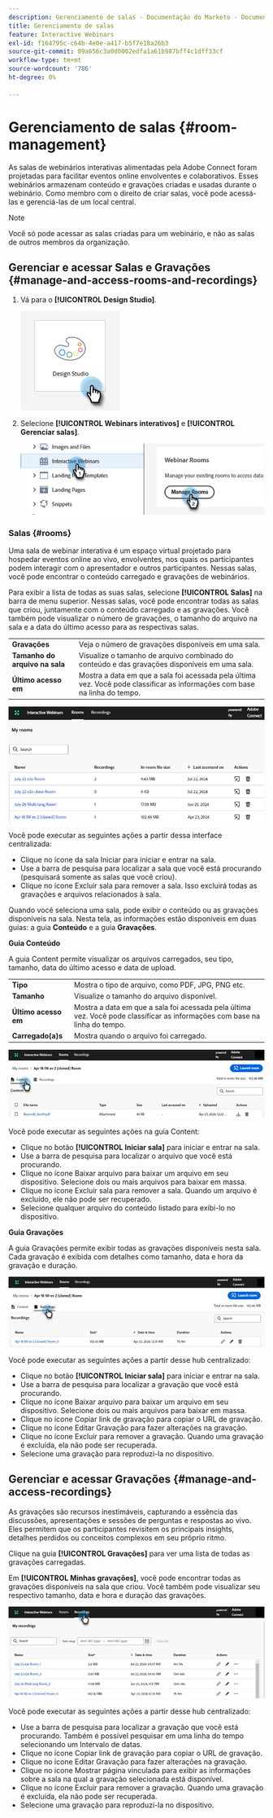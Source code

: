 ```yaml
---
description: Gerenciamento de salas - Documentação do Marketo - Documentação do produto
title: Gerenciamento de salas
feature: Interactive Webinars
exl-id: f164795c-c64b-4e0e-a417-b5f7e18a26b3
source-git-commit: 09a656c3a0d0002edfa1a61b987bff4c1dff33cf
workflow-type: tm+mt
source-wordcount: '786'
ht-degree: 0%

---
```


# Gerenciamento de salas {#room-management}

As salas de webinários interativas alimentadas pela Adobe Connect foram projetadas para facilitar eventos online envolventes e colaborativos. Esses webinários armazenam conteúdo e gravações criadas e usadas durante o webinário. Como membro com o direito de criar salas, você pode acessá-las e gerenciá-las de um local central.

>[!NOTE]
>
>Você só pode acessar as salas criadas para um webinário, e não as salas de outros membros da organização.

## Gerenciar e acessar Salas e Gravações {#manage-and-access-rooms-and-recordings}

1. Vá para o **[!UICONTROL Design Studio]**.

   ![](assets/room-management-1.png)

1. Selecione **[!UICONTROL Webinars interativos]** e **[!UICONTROL Gerenciar salas]**.

   ![](assets/room-management-2.png)

### Salas {#rooms}

Uma sala de webinar interativa é um espaço virtual projetado para hospedar eventos online ao vivo, envolventes, nos quais os participantes podem interagir com o apresentador e outros participantes. Nessas salas, você pode encontrar o conteúdo carregado e gravações de webinários.

Para exibir a lista de todas as suas salas, selecione **[!UICONTROL Salas]** na barra de menu superior. Nessas salas, você pode encontrar todas as salas que criou, juntamente com o conteúdo carregado e as gravações. Você também pode visualizar o número de gravações, o tamanho do arquivo na sala e a data do último acesso para as respectivas salas.

<table><tbody>
  <tr>
    <td><b>Gravações</td>
    <td>Veja o número de gravações disponíveis em uma sala.</td>
  </tr>
  <tr>
    <td><b>Tamanho do arquivo na sala</td>
    <td>Visualize o tamanho de arquivo combinado do conteúdo e das gravações disponíveis em uma sala.</td>
  </tr>
  <tr>
    <td><b>Último acesso em</td>
    <td>Mostra a data em que a sala foi acessada pela última vez. Você pode classificar as informações com base na linha do tempo.</td>
  </tr>
</tbody>
</table>

![](assets/room-management-3.png)

Você pode executar as seguintes ações a partir dessa interface centralizada:

* Clique no ícone da sala Iniciar para iniciar e entrar na sala.
* Use a barra de pesquisa para localizar a sala que você está procurando (pesquisará somente as salas que você criou).
* Clique no ícone Excluir sala para remover a sala. Isso excluirá todas as gravações e arquivos relacionados à sala.

Quando você seleciona uma sala, pode exibir o conteúdo ou as gravações disponíveis na sala. Nesta tela, as informações estão disponíveis em duas guias: a guia **Conteúdo** e a guia **Gravações**.

**Guia Conteúdo**

A guia Content permite visualizar os arquivos carregados, seu tipo, tamanho, data do último acesso e data de upload.

<table><tbody>
  <tr>
    <td><b>Tipo</td>
    <td>Mostra o tipo de arquivo, como PDF, JPG, PNG etc.</td>
  </tr>
  <tr>
    <td><b>Tamanho</td>
    <td>Visualize o tamanho do arquivo disponível.</td>
  </tr>
  <tr>
    <td><b>Último acesso em</td>
    <td>Mostra a data em que a sala foi acessada pela última vez. Você pode classificar as informações com base na linha do tempo.</td>
  </tr>
  <tr>
    <td><b>Carregado(a)s</td>
    <td>Mostra quando o arquivo foi carregado.</td>
  </tr>
</tbody>
</table>

![](assets/room-management-4.png)

Você pode executar as seguintes ações na guia Content:

* Clique no botão **[!UICONTROL Iniciar sala]** para iniciar e entrar na sala.
* Use a barra de pesquisa para localizar o arquivo que você está procurando.
* Clique no ícone Baixar arquivo para baixar um arquivo em seu dispositivo. Selecione dois ou mais arquivos para baixar em massa.
* Clique no ícone Excluir sala para remover a sala. Quando um arquivo é excluído, ele não pode ser recuperado.
* Selecione qualquer arquivo do conteúdo listado para exibi-lo no dispositivo.

**Guia Gravações**

A guia Gravações permite exibir todas as gravações disponíveis nesta sala. Cada gravação é exibida com detalhes como tamanho, data e hora da gravação e duração.

![](assets/room-management-5.png)

Você pode executar as seguintes ações a partir desse hub centralizado:

* Clique no botão **[!UICONTROL Iniciar sala]** para iniciar e entrar na sala.
* Use a barra de pesquisa para localizar a gravação que você está procurando.
* Clique no ícone Baixar arquivo para baixar um arquivo em seu dispositivo. Selecione dois ou mais arquivos para baixar em massa.
* Clique no ícone Copiar link de gravação para copiar o URL de gravação.
* Clique no ícone Editar Gravação para fazer alterações na gravação.
* Clique no ícone Excluir para remover a gravação. Quando uma gravação é excluída, ela não pode ser recuperada.
* Selecione uma gravação para reproduzi-la no dispositivo.

## Gerenciar e acessar Gravações {#manage-and-access-recordings}

As gravações são recursos inestimáveis, capturando a essência das discussões, apresentações e sessões de perguntas e respostas ao vivo. Eles permitem que os participantes revisitem os principais insights, detalhes perdidos ou conceitos complexos em seu próprio ritmo.

Clique na guia **[!UICONTROL Gravações]** para ver uma lista de todas as gravações carregadas.

Em **[!UICONTROL Minhas gravações]**, você pode encontrar todas as gravações disponíveis na sala que criou. Você também pode visualizar seu respectivo tamanho, data e hora e duração das gravações.

![](assets/room-management-6.png)

Você pode executar as seguintes ações a partir desse hub centralizado:

* Use a barra de pesquisa para localizar a gravação que você está procurando. Também é possível pesquisar em uma linha do tempo selecionando um Intervalo de datas.
* Clique no ícone Copiar link de gravação para copiar o URL de gravação.
* Clique no ícone Editar Gravação para fazer alterações na gravação.
* Clique no ícone Mostrar página vinculada para exibir as informações sobre a sala na qual a gravação selecionada está disponível.
* Clique no ícone Excluir para remover a gravação. Quando uma gravação é excluída, ela não pode ser recuperada.
* Selecione uma gravação para reproduzi-la no dispositivo.
